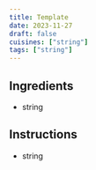 ```yaml
---
title: Template
date: 2023-11-27
draft: false
cuisines: ["string"]
tags: ["string"]
---
```


## Ingredients
- string

## Instructions
- string

